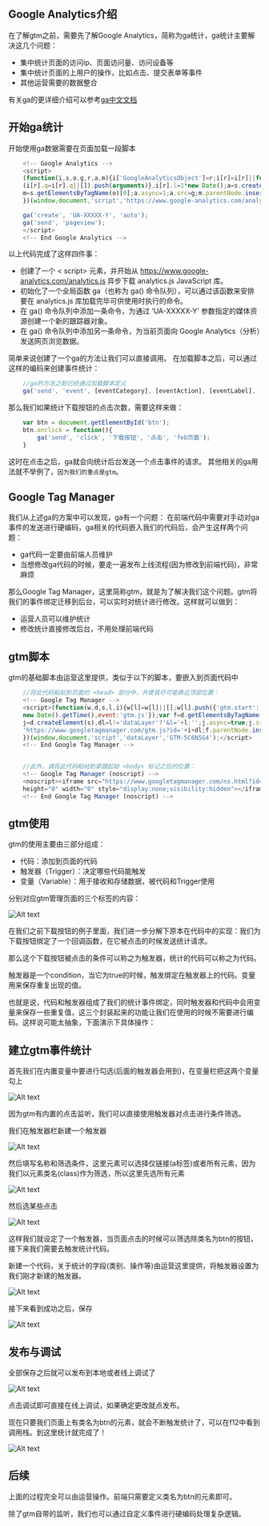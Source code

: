 Google Analytics介绍
-----
在了解gtm之前，需要先了解Google Analytics，简称为ga统计，ga统计主要解决这几个问题：

 * 集中统计页面的访问ip、页面访问量、访问设备等
 * 集中统计页面的上用户的操作，比如点击、提交表单等事件
 * 其他运营需要的数据整合

有关ga的更详细介绍可以参考[ga中文文档](https://developers.google.com/analytics/devguides/collection/analyticsjs/ "ga中文文档") 

开始ga统计
-----
开始使用ga数据需要在页面加载一段脚本
```javascript
    <!-- Google Analytics -->
    <script>
    (function(i,s,o,g,r,a,m){i['GoogleAnalyticsObject']=r;i[r]=i[r]||function(){
    (i[r].q=i[r].q||[]).push(arguments)},i[r].l=1*new Date();a=s.createElement(o),
    m=s.getElementsByTagName(o)[0];a.async=1;a.src=g;m.parentNode.insertBefore(a,m)
    })(window,document,'script','https://www.google-analytics.com/analytics.js','ga');

    ga('create', 'UA-XXXXX-Y', 'auto');
    ga('send', 'pageview');
    </script>
    <!-- End Google Analytics -->
```
以上代码完成了这样四件事：

 * 创建了一个 < script> 元素，并开始从 https://www.google-analytics.com/analytics.js 异步下载 analytics.js JavaScript 库。
 * 初始化了一个全局函数 ga（也称为 ga() 命令队列），可以通过该函数来安排要在 analytics.js 库加载完毕可供使用时执行的命令。
 * 在 ga() 命令队列中添加一条命令，为通过 ‘UA-XXXXX-Y’ 参数指定的媒体资源创建一个新的跟踪器对象。
 * 在 ga() 命令队列中添加另一条命令，为当前页面向 Google Analytics（分析）发送网页浏览数据。

简单来说创建了一个ga的方法让我们可以直接调用。
在加载脚本之后，可以通过这样的编码来创建事件统计：
```javascript
    //ga的方法之前已经通过加载脚本定义
    ga('send', 'event', [eventCategory], [eventAction], [eventLabel], [eventValue], [fieldsObject]);
``` 
那么我们如果统计下载按钮的点击次数，需要这样来做：
```javascript
    var btn = document.getElementById('btn');
    btn.onclick = function(){
        ga('send', 'click', '下载按钮', '点击', 'feb页面');
    }
```
这时在点击之后，ga就会向统计后台发送一个点击事件的请求。
其他相关的ga用法就不举例了，`因为我们的重点是gtm`。

Google Tag Manager
-----
我们从上述ga的方案中可以发现，ga有一个问题：
在前端代码中需要对手动对ga事件的发送进行硬编码，ga相关的代码嵌入我们的代码后，会产生这样两个问题：

 * ga代码一定要由前端人员维护
 * 当想修改ga代码的时候，要走一遍发布上线流程(因为修改到前端代码)，非常麻烦

那么Google Tag Manager，这里简称gtm，就是为了解决我们这个问题。gtm将我们的事件绑定迁移到后台，可以实时对统计进行修改。这样就可以做到：

 * 运营人员可以维护统计
 * 修改统计直接修改后台，不用处理前端代码

gtm脚本
-----
gtm的基础脚本由运营这里提供，类似于以下的脚本，要嵌入到页面代码中
```javascript
    //将此代码粘贴到页面的 <head> 部分中，并使其尽可能靠近顶部位置： 
    <!-- Google Tag Manager -->
    <script>(function(w,d,s,l,i){w[l]=w[l]||[];w[l].push({'gtm.start':
    new Date().getTime(),event:'gtm.js'});var f=d.getElementsByTagName(s)[0],
    j=d.createElement(s),dl=l!='dataLayer'?'&l='+l:'';j.async=true;j.src=
    'https://www.googletagmanager.com/gtm.js?id='+i+dl;f.parentNode.insertBefore(j,f);
    })(window,document,'script','dataLayer','GTM-5C6N5G4');</script>
    <!-- End Google Tag Manager -->


    //此外，请将此代码粘帖到紧跟起始 <body> 标记之后的位置： 
    <!-- Google Tag Manager (noscript) -->
    <noscript><iframe src="https://www.googletagmanager.com/ns.html?id=GTM-5C6N5G4"
    height="0" width="0" style="display:none;visibility:hidden"></iframe></noscript>
    <!-- End Google Tag Manager (noscript) -->

```

gtm使用
-----
gtm的使用主要由三部分组成：

 * 代码：添加到页面的代码
 * 触发器（Trigger）：决定哪些代码能触发
 * 变量（Variable）：用于接收和存储数据，被代码和Trigger使用

分别对应gtm管理页面的三个标签的内容：
    
![Alt text](/img/1.png)

在我们之前下载按钮的例子里面，我们进一步分解下原本在代码中的实现：我们为下载按钮绑定了一个回调函数，在它被点击的时候发送统计请求。

那么这个下载按钮被点击的条件可以称之为触发器，统计的代码可以称之为代码。

触发器是一个condition，当它为true的时候，触发绑定在触发器上的代码。变量用来保存重复出现的值。

也就是说，代码和触发器组成了我们的统计事件绑定，同时触发器和代码中会用变量来保存一些重复值，这三个封装起来的功能让我们在使用的时候不需要进行编码。这样说可能太抽象，下面演示下具体操作：

建立gtm事件统计
-----
首先我们在内置变量中要进行勾选(后面的触发器会用到)，在变量栏把这两个变量勾上

![Alt text](/img/5.png)

因为gtm有内置的点击监听，我们可以直接使用触发器对点击进行条件筛选。

我们在触发器栏新建一个触发器

![Alt text](/img/2.png)


然后填写名称和筛选条件，这里元素可以选择仅链接(a标签)或者所有元素，因为我们以元素类名(class)作为筛选，所以这里先选所有元素

![Alt text](/img/3.png)

然后选某些点击

![Alt text](/img/4.png)

这样我们就设定了一个触发器，当页面点击的时候可以筛选除类名为btn的按钮，接下来我们需要去触发统计代码。

新建一个代码，关于统计的字段(类别、操作等)由运营这里提供，将触发器设置为我们刚才新建的触发器。

![Alt text](/img/6.png)

接下来看到成功之后，保存

![Alt text](/img/7.png)

发布与调试
-----
全部保存之后就可以发布到本地或者线上调试了

![Alt text](/img/8.png)

点击调试即可直接在线上调试，如果确定更改就点发布。

现在只要我们页面上有类名为btn的元素，就会不断触发统计了，可以在f12中看到调用栈。到这里统计就完成了！

![Alt text](/img/9.png)


后续
-----
上面的过程完全可以由运营操作。前端只需要定义类名为btn的元素即可。

除了gtm自带的监听，我们也可以通过自定义事件进行硬编码处理复杂逻辑。

